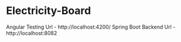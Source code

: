# Electricity-Board

Angular Testing Url - http://localhost:4200/
Spring Boot Backend Url - http://localhost:8082

